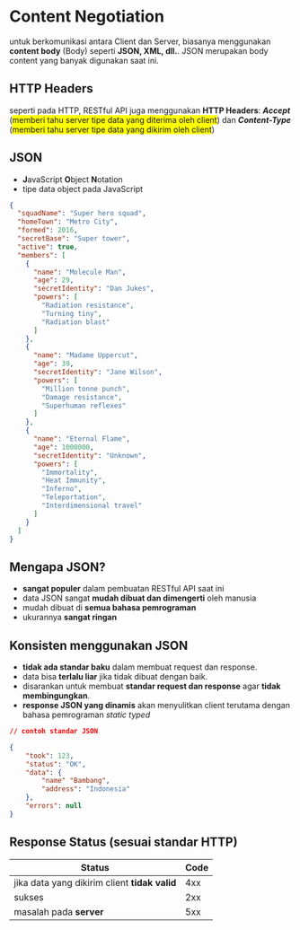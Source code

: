 # Content Negotiation

untuk berkomunikasi antara Client dan Server, biasanya menggunakan **content body** (Body) seperti **JSON, XML, dll.**. JSON merupakan body content yang banyak digunakan saat ini.

## HTTP Headers

seperti pada HTTP, RESTful API juga menggunakan **HTTP Headers**: ***Accept*** (<span style="background-color: yellow;">memberi tahu server tipe data yang diterima oleh client</span>) dan ***Content-Type*** (<span style="background-color: yellow;">memberi tahu server tipe data yang dikirim oleh client</span>) 

## JSON

- **J**avaScript **O**bject **N**otation
- tipe data object pada JavaScript

```json
{
  "squadName": "Super hero squad",
  "homeTown": "Metro City",
  "formed": 2016,
  "secretBase": "Super tower",
  "active": true,
  "members": [
    {
      "name": "Molecule Man",
      "age": 29,
      "secretIdentity": "Dan Jukes",
      "powers": [
        "Radiation resistance",
        "Turning tiny",
        "Radiation blast"
      ]
    },
    {
      "name": "Madame Uppercut",
      "age": 39,
      "secretIdentity": "Jane Wilson",
      "powers": [
        "Million tonne punch",
        "Damage resistance",
        "Superhuman reflexes"
      ]
    },
    {
      "name": "Eternal Flame",
      "age": 1000000,
      "secretIdentity": "Unknown",
      "powers": [
        "Immortality",
        "Heat Immunity",
        "Inferno",
        "Teleportation",
        "Interdimensional travel"
      ]
    }
  ]
}
```

## Mengapa JSON?

- **sangat populer** dalam pembuatan RESTful API saat ini
- data JSON sangat **mudah dibuat dan dimengerti** oleh manusia
- mudah dibuat di **semua bahasa pemrograman**
- ukurannya **sangat ringan**

## Konsisten menggunakan JSON

- **tidak ada standar baku** dalam membuat request dan response.
- data bisa **terlalu liar** jika tidak dibuat dengan baik.
- disarankan untuk membuat **standar request dan response** agar **tidak membingungkan**.
- **response JSON yang dinamis** akan menyulitkan client terutama dengan bahasa pemrograman *static typed*

```json
// contoh standar JSON

{
    "took": 123,
    "status": "OK",
    "data": {
        "name" "Bambang",
        "address": "Indonesia"
    },
    "errors": null
}
```

## Response Status (sesuai standar HTTP)

| Status                                        | Code |
| --------------------------------------------- | ---- |
| jika data yang dikirim client **tidak valid** | 4xx  |
| sukses                                        | 2xx  |
| masalah pada **server**                       | 5xx  |

